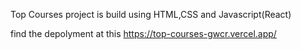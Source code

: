 Top Courses project is build using HTML,CSS and Javascript(React)

find the depolyment at this https://top-courses-gwcr.vercel.app/
